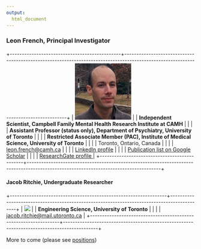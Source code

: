 ```yaml
---
output:
  html_document
---
```

<!---
This is really annoying to edit - the tables are really finicky about spaces - maybe convert to something else - r markdown?
-->

### Leon French, Principal Investigator

+----------------------------------------------+------------------------------------------------------------------------------------------------------------------------------------+
| ![](./images/Leon.picture.jpg)               | | <b>Independent Scientist, Campbell Family Mental Health Research Institute at CAMH</b>                                                           |
|                                              | | <b>Assistant Professor (status only), Department of Psychiatry, University of Toronto</b>                                            |
|                                              | | <b>Restricted Associate Member (PAC), Institute of Medical Science, University of Toronto</b>                                            |
|                                              | | Toronto, Ontario, Canada                                                                                                 |
|                                              | |  leon.french@camh.ca                                                                                            |
|                                              | |  [LinkedIn profile](https://ca.linkedin.com/in/leonfrench)                                                                               |
|                                              | |  [Publication list on Google Scholar](https://scholar.google.ca/citations?hl=en&user=zBJxfPEAAAAJ&view_op=list_works&sortby=pubdate)         |
|                                              | |  [ResearchGate profile ](https://www.researchgate.net/profile/Leon_French)                                                         |
+----------------------------------------------+-------------------------------------------------------------------------------------------------------------------------------------+

#### Jacob Ritchie, Undergraduate Researcher

+-----------------------------------------------------------------+--------------------------------------------------------------------------------------------+
| ![](https://i.stack.imgur.com/okDq7t.jpg)                       | | <b>Engineering Science, University of Toronto</b>                                        |
|                                                                 | |  jacob.ritchie@mail.utoronto.ca                                                          |
+-----------------------------------------------------------------+--------------------------------------------------------------------------------------------+

                                                
                                                                   
More to come (please see [positions](./positions.html))